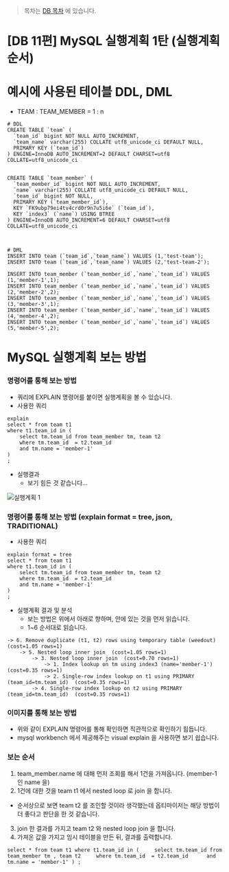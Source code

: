 > 목차는 [DB 목차](https://insanelysimple.tistory.com/category/database) 에 있습니다.



# [DB 11편] MySQL 실행계획 1탄 (실행계획 순서)



# 예시에 사용된 테이블 DDL, DML

- TEAM : TEAM_MEMBER = 1 : n



```text
# DDL
CREATE TABLE `team` (
  `team_id` bigint NOT NULL AUTO_INCREMENT,
  `team_name` varchar(255) COLLATE utf8_unicode_ci DEFAULT NULL,
  PRIMARY KEY (`team_id`)
) ENGINE=InnoDB AUTO_INCREMENT=2 DEFAULT CHARSET=utf8 COLLATE=utf8_unicode_ci


CREATE TABLE `team_member` (
  `team_member_id` bigint NOT NULL AUTO_INCREMENT,
  `name` varchar(255) COLLATE utf8_unicode_ci DEFAULT NULL,
  `team_id` bigint NOT NULL,
  PRIMARY KEY (`team_member_id`),
  KEY `FK9ubp79ei4tv4crd0r9n7u5i6e` (`team_id`),
  KEY `index3` (`name`) USING BTREE
) ENGINE=InnoDB AUTO_INCREMENT=6 DEFAULT CHARSET=utf8 COLLATE=utf8_unicode_ci



# DML
INSERT INTO team (`team_id`,`team_name`) VALUES (1,'test-team');
INSERT INTO team (`team_id`,`team_name`) VALUES (2,'test-team-2');

INSERT INTO team_member (`team_member_id`,`name`,`team_id`) VALUES (1,'member-1',1);
INSERT INTO team_member (`team_member_id`,`name`,`team_id`) VALUES (2,'member-2',2);
INSERT INTO team_member (`team_member_id`,`name`,`team_id`) VALUES (3,'member-3',1);
INSERT INTO team_member (`team_member_id`,`name`,`team_id`) VALUES (4,'member-4',2);
INSERT INTO team_member (`team_member_id`,`name`,`team_id`) VALUES (5,'member-5',2);

```



# MySQL 실행계획 보는 방법



### 명령어를 통해 보는 방법

- 쿼리에 EXPLAIN 명령어를 붙이면 실행계획을 볼 수 있습니다.
- 사용한 쿼리

```text
explain
select * from team t1
where t1.team_id in (
	select tm.team_id from team_member tm, team t2
	where tm.team_id  = t2.team_id 
	and tm.name = 'member-1'
)
;
```



- 실행결과
  - 보기 힘든 것 같습니다...

![실행계획 1](./images/explain_1.png)



### 명령어를 통해 보는 방법 (explain format = tree, json, TRADITIONAL)

- 사용한 쿼리

```text
explain format = tree
select * from team t1
where t1.team_id in (
	select tm.team_id from team_member tm, team t2
	where tm.team_id  = t2.team_id 
	and tm.name = 'member-1'
)
;
```

- 실행계획 결과 및 분석
  - 보는 방법은 위에서 아래로 향하며, 안에 있는 것을 먼저 읽습니다.
  - 1~6 순서대로 읽습니다.

```text
-> 6. Remove duplicate (t1, t2) rows using temporary table (weedout)  (cost=1.05 rows=1)
    -> 5. Nested loop inner join  (cost=1.05 rows=1)
        -> 3. Nested loop inner join  (cost=0.70 rows=1)
            -> 1. Index lookup on tm using index3 (name='member-1')  (cost=0.35 rows=1)
            -> 2. Single-row index lookup on t1 using PRIMARY (team_id=tm.team_id)  (cost=0.35 rows=1)
        -> 4. Single-row index lookup on t2 using PRIMARY (team_id=tm.team_id)  (cost=0.35 rows=1)
```




### 이미지를 통해 보는 방법

-   위와 같이 EXPLAIN 명령어를 통해 확인하면 직관적으로 확인하기 힘듭니다.
-   mysql workbench 에서 제공해주는 visual explain 을 사용하면 보기 쉽습니다.

### 보는 순서

1.  team\_member.name 에 대해 먼저 조회를 해서 1건을 가져옵니다. (member-1 인 name 을)
2.  1건에 대한 것을 team t1 에서 nested loop 로 join 을 합니다.
  -   순서상으로 보면 team t2 를 조인할 것이라 생각했는데 옵티마이저는 해당 방법이 더 좋다고 판단을 한 것 같습니다.
3.  join 한 결과를 가지고 team t2 와 nested loop join 을 합니다.
4.  가져온 값을 가지고 임시 테이블을 만든 뒤, 결과를 출력합니다.

```
select * from team t1 where t1.team_id in (     select tm.team_id from team_member tm , team t2     where tm.team_id  = t2.team_id      and tm.name = 'member-1' ) ;
```

